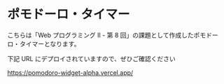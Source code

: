 # ポモドーロ・タイマー

こちらは「Web プログラミング II - 第 8 回」の課題として作成したポモドーロ・タイマーとなります。

下記 URL にデプロイされていますので、ぜひご確認ください

https://pomodoro-widget-alpha.vercel.app/
